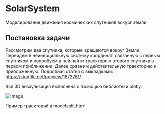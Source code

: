 # SolarSystem

Моделирование движения космических спутников вокург земли. 

## Постановка задачи
Рассмотрим два спутника, которые вращаются вокруг Земли. Перейдем в неинерциальную систему координат, связанную с первым спутником и попробуем в ней найти траекторию второго спутника в первом приближении. 
Далее сравним действительную траекторию и приближенную.
Подробная статья с выкладками: https://studfile.net/preview/1673761/

Вся 3D визаулизация выполнена с помощью библиотеки plotly.

![image](https://github.com/chesnokoff/SolarSystem/assets/65777684/e43fb45c-68c5-4779-809a-e84e82a3c25c)

Пример траекторий в modelsplit.html
